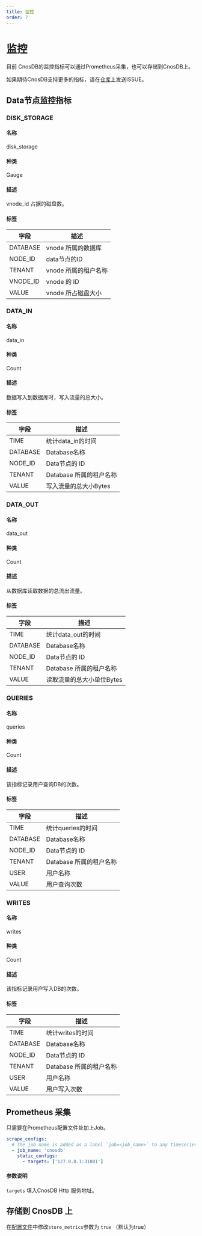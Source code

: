 ```yaml
---
title: 监控
order: 7
---
```


# 监控

目前 CnosDB的监控指标可以通过Prometheus采集，也可以存储到CnosDB上。

如果期待CnosDB支持更多的指标，请在[仓库](https://github.com/cnosdb)上发送ISSUE。

## Data节点监控指标

### DISK_STORAGE

#### 名称

disk_storage

#### 种类

Gauge

#### 描述

vnode_id 占据的磁盘数。

#### 标签

| 字段       | 描述              |
|----------|-----------------|
| DATABASE | vnode 所属的数据库    |
| NODE_ID  | data节点的ID       |
| TENANT   | vnode 所属的租户名称   |
| VNODE_ID | vnode 的 ID      |
| VALUE    | vnode 所占磁盘大小    |


### DATA_IN

#### 名称

data_in

#### 种类

Count

#### 描述

数据写入到数据库时，写入流量的总大小。

#### 标签

| 字段       | 描述               |
|----------|------------------|
| TIME     | 统计data_in的时间     |
| DATABASE | Database名称       |
| NODE_ID  | Data节点的 ID       |
| TENANT   | Database 所属的租户名称 |
| VALUE    | 写入流量的总大小Bytes    |


### DATA_OUT

#### 名称

data_out

#### 种类

Count

#### 描述

从数据库读取数据的总流出流量。

#### 标签

| 字段       | 描述               |
|----------|------------------|
| TIME     | 统计data_out的时间    |
| DATABASE | Database名称       |
| NODE_ID  | Data节点的 ID       |
| TENANT   | Database 所属的租户名称 |
| VALUE    | 读取流量的总大小单位Bytes  |

### QUERIES

#### 名称

queries

#### 种类

Count

#### 描述

该指标记录用户查询DB的次数。

#### 标签


| 字段       | 描述               |
|----------|------------------|
| TIME     | 统计queries的时间     |
| DATABASE | Database名称       |
| NODE_ID  | Data节点的 ID       |
| TENANT   | Database 所属的租户名称 |
| USER     | 用户名称             |
| VALUE    | 用户查询次数           |

### WRITES

#### 名称

writes

#### 种类

Count

#### 描述

该指标记录用户写入DB的次数。

#### 标签

| 字段       | 描述               |
|----------|------------------|
| TIME     | 统计writes的时间      |
| DATABASE | Database名称       |
| NODE_ID  | Data节点的 ID       |
| TENANT   | Database 所属的租户名称 |
| USER     | 用户名称             |
| VALUE    | 用户写入次数           |


## Prometheus 采集

只需要在Prometheus配置文件处加上Job。

```yaml
scrape_configs:
  # The job name is added as a label `job=<job_name>` to any timeseries scraped from this config.
  - job_name: 'cnosdb'
    static_configs:
      - targets: ['127.0.0.1:31001']
```
#### 参数说明

`targets` 填入CnosDB Http 服务地址。


## 存储到 CnosDB 上

在[配置文件](cluster.md#配置项-cluster)中修改`store_metrics`参数为 `true` （默认为true）

